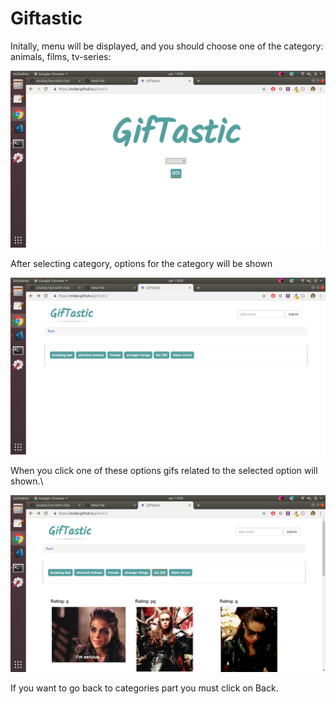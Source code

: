 # Giftastic

Initally, menu will be displayed, and you should choose one of the category: animals, films, tv-series:
 
 ![alt text](assets/imgs/menu.png) 
 
 After selecting category, options for the category will be shown
 
 
 ![alt text](assets/imgs/index.png) 
 
 When you click one of these options gifs related to the selected option will shown.\
 
 
 ![alt text](assets/imgs/selectedCategory.png) 
 
 
 If you want to go back to categories part you must click on Back.
